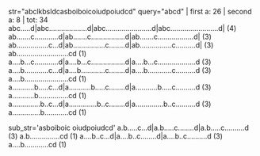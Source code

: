 str="abclkbsldcasboiboicoiudpoiudcd" 
query="abcd"
| first a: 26 | second a: 8 | tot: 34
abc.....d|abc...................d|abc.......................d|abc........................d| (4)
ab.......c............d|ab.......c.................d|ab.......c..................d| (3)
ab................c...d|ab................c........d|ab................c..........d| (3)
ab..........................cd (1)
a....b...c............d|a....b...c.................d|a....b...c...................d (3)
a....b............c...d|a....b............c........d|a....b............c..........d (3)
a....b......................cd (1)
a...........b.....c...d|a...........b.....c........d|a...........b.....c..........d (3)
a...........b...............cd (1)
a..............b..c...d|a..............b..c........d|a..............b..c..........d (3)
a..............b............cd (1)

sub_str='asboiboic oiudpoiudcd'
a.b.....c...d|a.b.....c........d|a.b.....c..........d (3)
a.b...............cd (1)
a....b..c...d|a....b..c........d|a....b..c..........d (3)
a....b............cd (1)
